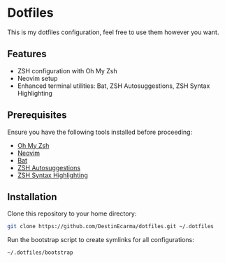# Dotfiles

This is my dotfiles configuration, feel free to use them however you want.

## Features

- ZSH configuration with Oh My Zsh
- Neovim setup
- Enhanced terminal utilities: Bat, ZSH Autosuggestions, ZSH Syntax Highlighting

## Prerequisites

Ensure you have the following tools installed before proceeding:

- [Oh My Zsh](https://ohmyz.sh/#install)
- [Neovim](https://github.com/neovim/neovim/blob/master/INSTALL.md)
- [Bat](https://github.com/sharkdp/bat?tab=readme-ov-file#installation)
- [ZSH Autosuggestions](https://github.com/zsh-users/zsh-autosuggestions/blob/master/INSTALL.md)
- [ZSH Syntax Highlighting](https://github.com/zsh-users/zsh-syntax-highlighting/blob/master/INSTALL.md)

## Installation

Clone this repository to your home directory:

```sh
git clone https://github.com/DestinEcarma/dotfiles.git ~/.dotfiles
```

Run the bootstrap script to create symlinks for all configurations:

```sh
~/.dotfiles/bootstrap
```

